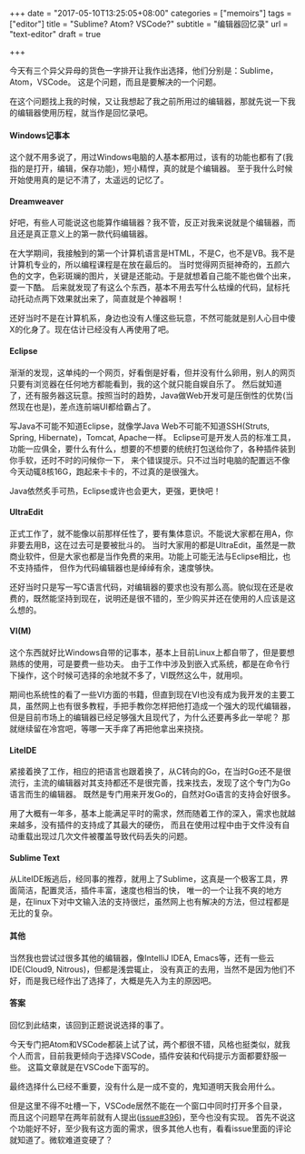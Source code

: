 +++
date = "2017-05-10T13:25:05+08:00"
categories = ["memoirs"]
tags = ["editor"]
title = "Sublime? Atom? VSCode?"
subtitle = "编辑器回忆录"
url = "text-editor"
draft = true

+++

今天有三个异父异母的货色一字排开让我作出选择，他们分别是：Sublime，Atom，VSCode。
这是个问题，而且是要解决的一个问题。

在这个问题找上我的时候，又让我想起了我之前所用过的编辑器，那就先说一下我的编辑器使用历程，就当作是回忆录吧。

#### Windows记事本

这个就不用多说了，用过Windows电脑的人基本都用过，该有的功能也都有了(我指的是打开，编辑，保存功能)，短小精悍，真的就是个编辑器。
至于我什么时候开始使用真的是记不清了，太遥远的记忆了。

#### Dreamweaver

好吧，有些人可能说这也能算作编辑器？我不管，反正对我来说就是个编辑器，而且还是真正意义上的第一款代码编辑器。

在大学期间，我接触到的第一个计算机语言是HTML，不是C，也不是VB。我不是计算机专业的，所以编程课程是在放在最后的。
当时觉得网页挺神奇的，五颜六色的文字，色彩斑斓的图片，关键是还能动。于是就想着自己能不能也做个出来，耍一下酷。
后来就发现了有这么个东西，基本不用去写什么枯燥的代码，鼠标托动托动点两下效果就出来了，简直就是个神器啊！

还好当时不是在计算机系，身边也没有人懂这些玩意，不然可能就是别人心目中傻X的化身了。现在估计已经没有人再使用了吧。

#### Eclipse

渐渐的发现，这单纯的一个网页，好看倒是好看，但并没有什么卵用，别人的网页只要有浏览器在任何地方都能看到，我的这个就只能自娱自乐了。
然后就知道了，还有服务器这玩意。按照当时的趋势，Java做Web开发可是压倒性的优势(当然现在也是)，差点连前端UI都给霸占了。

写Java不可能不知道Eclipse，就像学Java Web不可能不知道SSH(Struts, Spring, Hibernate)，Tomcat, Apache一样。
Eclipse可是开发人员的标准工具，功能一应俱全，要什么有什么，想要的不想要的统统打包送给你了，各种插件装到你手软，还时不时的问候你一下，
来个错误提示。只不过当时电脑的配置远不像今天动辄8核16G，跑起来卡卡的，不过真的是很强大。

Java依然炙手可热，Eclipse或许也会更大，更强，更快吧！

#### UltraEdit

正式工作了，就不能像以前那样任性了，要有集体意识。不能说大家都在用A，你非要去用B，这在过去可是要被批斗的。
当时大家用的都是UltraEdit，虽然是一款商业软件，但是大家也都是当作免费的来用。功能上可能无法与Eclipse相比，也不支持插件，
但作为代码编辑器也是绰绰有余，速度够快。

还好当时只是写一写C语言代码，对编辑器的要求也没有那么高。貌似现在还是收费的，既然能坚持到现在，说明还是很不错的，至少购买并还在使用的人应该是这么想的。

#### VI(M)

这个东西就好比Windows自带的记事本，基本上目前Linux上都自带了，但是要想熟练的使用，可是要费一些功夫。
由于工作中涉及到嵌入式系统，都是在命令行下操作，这个时候可选择的余地就不多了，VI既然这么牛，就用呗。

期间也系统性的看了一些VI方面的书籍，但直到现在VI也没有成为我开发的主要工具，虽然网上也有很多教程，手把手教你怎样把他打造成一个强大的现代编辑器，
但是目前市场上的编辑器已经足够强大且现代了，为什么还要再多此一举呢？ 那就继续留在冷宫吧，等哪一天手痒了再把他拿出来挠挠。

#### LiteIDE

紧接着换了工作，相应的把语言也跟着换了，从C转向的Go，在当时Go还不是很流行，主流的编辑器对其支持都还不是很完善，找来找去，发现了这个专门为Go语言而生的编辑器。
既然是专门用来开发Go的，自然对Go语言的支持会好很多。

用了大概有一年多，基本上能满足平时的需求，然而随着工作的深入，需求也就越来越多，没有插件的支持成了其最大的硬伤，
而且在使用过程中由于文件没有自动重载出现过几次文件被覆盖导致代码丢失的问题。

#### Sublime Text

从LiteIDE叛逃后，经同事的推荐，就用上了Sublime，这真是一个极客工具，界面简洁，配置灵活，插件丰富，速度也相当的快，
唯一的一个让我不爽的地方是，在linux下对中文输入法的支持很烂，虽然网上也有解决的方法，但过程都是无比的复杂。

#### 其他

当然我也尝试过很多其他的编辑器，像IntelliJ IDEA, Emacs等，还有一些云IDE(Cloud9, Nitrous)，但都是浅尝辄止，
没有真正的去用，当然不是因为他们不好，而是我已经作出了选择了，大概是先入为主的原因吧。

#### 答案

回忆到此结束，该回到正题说说选择的事了。

今天专门把Atom和VSCode都装上试了试，两个都很不错，风格也挺类似，就我个人而言，目前我更倾向于选择VSCode，插件安装和代码提示方面都要舒服一些。
这篇文章就是在VSCode下面写的。

最终选择什么已经不重要，没有什么是一成不变的，鬼知道明天我会用什么。

但是这里不得不吐槽一下，VSCode居然不能在一个窗口中同时打开多个目录，
而且这个问题早在两年前就有人提出([issue#396](https://github.com/Microsoft/vscode/issues/396))，至今也没有实现。
首先不说这个功能好不好，至少我有这方面的需求，很多其他人也有，看看issue里面的评论就知道了。微软难道变硬了？
